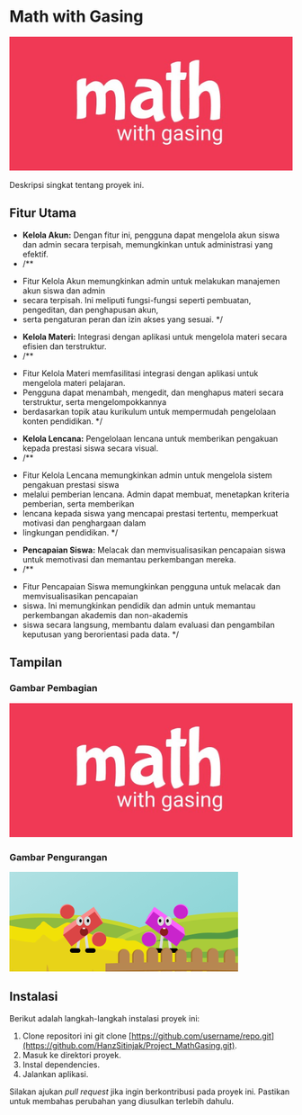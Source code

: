 # Math with Gasing
![Logo Aplikasi](public/images/logoapk.jpg)

Deskripsi singkat tentang proyek ini.

## Fitur Utama

- **Kelola Akun:** Dengan fitur ini, pengguna dapat mengelola akun siswa dan admin secara terpisah, memungkinkan untuk administrasi yang efektif.
- /**
 * Fitur Kelola Akun memungkinkan admin untuk melakukan manajemen akun siswa dan admin
 * secara terpisah. Ini meliputi fungsi-fungsi seperti pembuatan, pengeditan, dan penghapusan akun,
 * serta pengaturan peran dan izin akses yang sesuai.
 */
  
- **Kelola Materi:** Integrasi dengan aplikasi untuk mengelola materi secara efisien dan terstruktur.
- /**
 * Fitur Kelola Materi memfasilitasi integrasi dengan aplikasi untuk mengelola materi pelajaran.
 * Pengguna dapat menambah, mengedit, dan menghapus materi secara terstruktur, serta mengelompokkannya
 * berdasarkan topik atau kurikulum untuk mempermudah pengelolaan konten pendidikan.
 */


- **Kelola Lencana:** Pengelolaan lencana untuk memberikan pengakuan kepada prestasi siswa secara visual.
- /**
 * Fitur Kelola Lencana memungkinkan admin untuk mengelola sistem pengakuan prestasi siswa
 * melalui pemberian lencana. Admin dapat membuat, menetapkan kriteria pemberian, serta memberikan
 * lencana kepada siswa yang mencapai prestasi tertentu, memperkuat motivasi dan penghargaan dalam
 * lingkungan pendidikan.
 */


- **Pencapaian Siswa:** Melacak dan memvisualisasikan pencapaian siswa untuk memotivasi dan memantau perkembangan mereka.
- /**
 * Fitur Pencapaian Siswa memungkinkan pengguna untuk melacak dan memvisualisasikan pencapaian
 * siswa. Ini memungkinkan pendidik dan admin untuk memantau perkembangan akademis dan non-akademis
 * siswa secara langsung, membantu dalam evaluasi dan pengambilan keputusan yang berorientasi pada data.
 */

## Tampilan

### Gambar Pembagian
![Logo Aplikasi](public/images/logoapk.jpg)

### Gambar Pengurangan
![Logo Aplikasi](public/images/pembagian_card_backrgound.png)

## Instalasi

Berikut adalah langkah-langkah instalasi proyek ini:

1. Clone repositori ini git clone [https://github.com/username/repo.git](https://github.com/HanzSitinjak/Project_MathGasing.git).
2. Masuk ke direktori proyek.
3. Instal dependencies.
4. Jalankan aplikasi.

Silakan ajukan *pull request* jika ingin berkontribusi pada proyek ini. Pastikan untuk membahas perubahan yang diusulkan terlebih dahulu.
